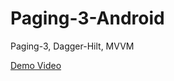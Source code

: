 # Paging-3-Android
Paging-3, Dagger-Hilt, MVVM

<a href="https://github.com/absolute-vijju/Paging-3-Android/blob/main/app/src/main/assets/Paging3.m4v">
Demo Video
</a
